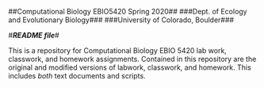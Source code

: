 ##Computational Biology EBIO5420 Spring 2020##
###Dept. of Ecology and Evolutionary Biology###
###University of Colorado, Boulder###

#_**README file**_#

This is a repository for Computational Biology EBIO 5420 lab work, classwork, and homework assignments. Contained in this repository are the original and modified versions of labwork, classwork, and homework. This includes _both_ text documents and scripts.
